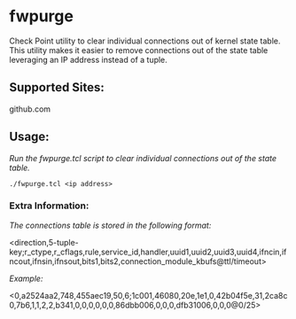 # fwpurge
Check Point utility to clear individual connections out of kernel state table. This utility makes it easier to remove connections out of the state table leveraging an IP address instead of a tuple.

## Supported Sites:
github.com

## Usage:

*Run the fwpurge.tcl script to clear individual connections out of the state table.*

  `./fwpurge.tcl <ip address>`

### Extra Information:
*The connections table is stored in the following format:*

<direction,5-tuple-key;r_ctype,r_cflags,rule,service_id,handler,uuid1,uuid2,uuid3,uuid4,ifncin,ifncout,ifnsin,ifnsout,bits1,bits2,connection_module_kbufs@ttl/timeout>

*Example:*

<0,a2524aa2,748,455aec19,50,6;1c001,46080,20e,1e1,0,42b04f5e,31,2ca8c0,7b6,1,1,2,2,b341,0,0,0,0,0,0,86dbb006,0,0,0,dfb31006,0,0,0@0/25>

